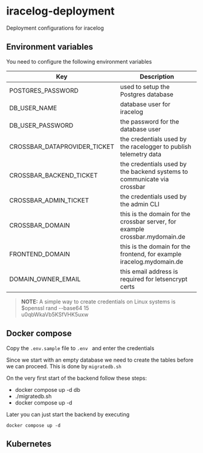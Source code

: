 # iracelog-deployment
Deployment configurations for iracelog

## Environment variables

You need to configure the following environment variables

|Key|Description|
|---|-----------|
|POSTGRES_PASSWORD| used to setup the Postgres database|
|DB_USER_NAME|database user for iracelog|
|DB_USER_PASSWORD|the password for the database user|
|CROSSBAR_DATAPROVIDER_TICKET|the credentials used by the racelogger to publish telemetry data|
|CROSSBAR_BACKEND_TICKET|the credentials used by the backend systems to communicate via crossbar|
|CROSSBAR_ADMIN_TICKET|the credentials used by the admin CLI|
|CROSSBAR_DOMAIN|this is the domain for the crossbar server, for example crossbar.mydomain.de|
|FRONTEND_DOMAIN|this is the domain for the frontend, for example iracelog.mydomain.de|
|DOMAIN_OWNER_EMAIL|this email address is required for letsencrypt certs|


>**NOTE:**
A simple way to create credentials on Linux systems is  
$openssl rand --base64 15  
u0qbWkaVb5KSfVHK5uxw

## Docker compose

Copy the `.env.sample` file to `.env ` and enter the credentials 

Since we start with an empty database we need to create the tables before we can proceed. This is done by `migratedb.sh`

On the very first start of the backend follow these steps:
- docker compose up -d db 
- ./migratedb.sh
- docker compose up -d 

Later you can just start the backend by executing 
```
docker compose up -d
```
## Kubernetes


